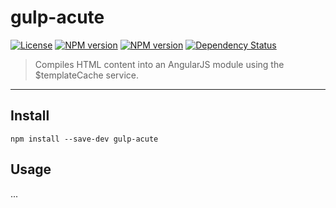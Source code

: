 # gulp-acute

[![License](http://img.shields.io/badge/license-MIT-blue.svg?style=flat)](https://npmjs.org/package/gulp-acute)
[![NPM version](http://img.shields.io/npm/v/gulp-acute.svg?style=flat)](https://npmjs.org/package/gulp-acute)
[![NPM version](http://img.shields.io/npm/dm/gulp-acute.svg?style=flat)](https://npmjs.org/package/gulp-acute)
[![Dependency Status](http://img.shields.io/gemnasium/trevorhreed/gulp-acute.svg?style=flat)](https://gemnasium.com/trevorhreed/gulp-acute)

> Compiles HTML content into an AngularJS module using the $templateCache service.

***

## Install

```
npm install --save-dev gulp-acute
```


## Usage

...
